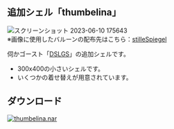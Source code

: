 ## 追加シェル「thumbelina」

![スクリーンショット 2023-06-10 175643](https://github.com/apxxxxxxe/thumbelina-shell/assets/39634779/a32f9866-9c60-46bb-ab33-880dbc287fe1)  
※画像に使用したバルーンの配布先はこちら：[stilleSpiegel](http://stillespiegel.suppa.jp/lady.html)

伺かゴースト「[DSLGS](https://nanachi.sakura.ne.jp/narnaloader/ghost.php?ghost=DSLGS)」の追加シェルです。  
- 300x400の小さいシェルです。
- いくつかの着せ替えが用意されています。

## ダウンロード
[![thumbelina.nar](https://img.shields.io/github/v/release/apxxxxxxe/thumbelina-shell?color=%236E2393&label=thumbelina.nar&logo=github)](https://github.com/apxxxxxxe/thumbelina-shell/releases/latest/download/thumbelina.nar) 
